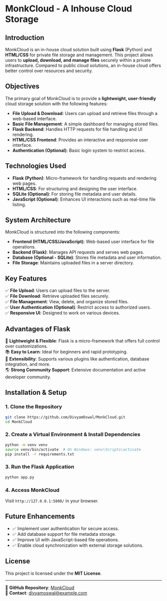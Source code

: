 # MonkCloud - A Inhouse Cloud Storage

## Introduction
MonkCloud is an in-house cloud solution built using **Flask** (Python) and **HTML/CSS** for private file storage and management. This project allows users to **upload, download, and manage files** securely within a private infrastructure. Compared to public cloud solutions, an in-house cloud offers better control over resources and security.

## Objectives
The primary goal of MonkCloud is to provide a **lightweight, user-friendly** cloud storage solution with the following features:
- **File Upload & Download**: Users can upload and retrieve files through a web-based interface.
- **Basic File Management**: A simple dashboard for managing stored files.
- **Flask Backend**: Handles HTTP requests for file handling and UI rendering.
- **HTML/CSS Frontend**: Provides an interactive and responsive user interface.
- **Authentication (Optional)**: Basic login system to restrict access.

## Technologies Used
- **Flask (Python)**: Micro-framework for handling requests and rendering web pages.
- **HTML/CSS**: For structuring and designing the user interface.
- **SQLite (Optional)**: For storing file metadata and user details.
- **JavaScript (Optional)**: Enhances UI interactions such as real-time file listing.

## System Architecture
MonkCloud is structured into the following components:
- **Frontend (HTML/CSS/JavaScript)**: Web-based user interface for file operations.
- **Backend (Flask)**: Manages API requests and serves web pages.
- **Database (Optional - SQLite)**: Stores file metadata and user information.
- **File Storage**: Maintains uploaded files in a server directory.

## Key Features
✅ **File Upload**: Users can upload files to the server.  
✅ **File Download**: Retrieve uploaded files securely.  
✅ **File Management**: View, delete, and organize stored files.  
✅ **User Authentication (Optional)**: Restrict access to authorized users.  
✅ **Responsive UI**: Designed to work on various devices.

## Advantages of Flask
🚀 **Lightweight & Flexible**: Flask is a micro-framework that offers full control over customizations.  
📚 **Easy to Learn**: Ideal for beginners and rapid prototyping.  
🔌 **Extensibility**: Supports various plugins like authentication, database integration, and more.  
🌎 **Strong Community Support**: Extensive documentation and active developer community.

## Installation & Setup
### 1. Clone the Repository
```bash
git clone https://github.com/DivyamOswal/MonkCloud.git
cd MonkCloud
```

### 2. Create a Virtual Environment & Install Dependencies
```bash
python -m venv venv
source venv/bin/activate  # On Windows: venv\Scripts\activate
pip install -r requirements.txt
```

### 3. Run the Flask Application
```bash
python app.py
```

### 4. Access MonkCloud
Visit `http://127.0.0.1:5000/` in your browser.

## Future Enhancements
- ✅ Implement user authentication for secure access.
- ✅ Add database support for file metadata storage.
- ✅ Improve UI with JavaScript-based file operations.
- ✅ Enable cloud synchronization with external storage solutions.

## License
This project is licensed under the **MIT License**.

---
🔗 **GitHub Repository**: [MonkCloud](https://github.com/DivyamOswal/MonkCloud)  
📧 **Contact**: divyamoswal@example.com

